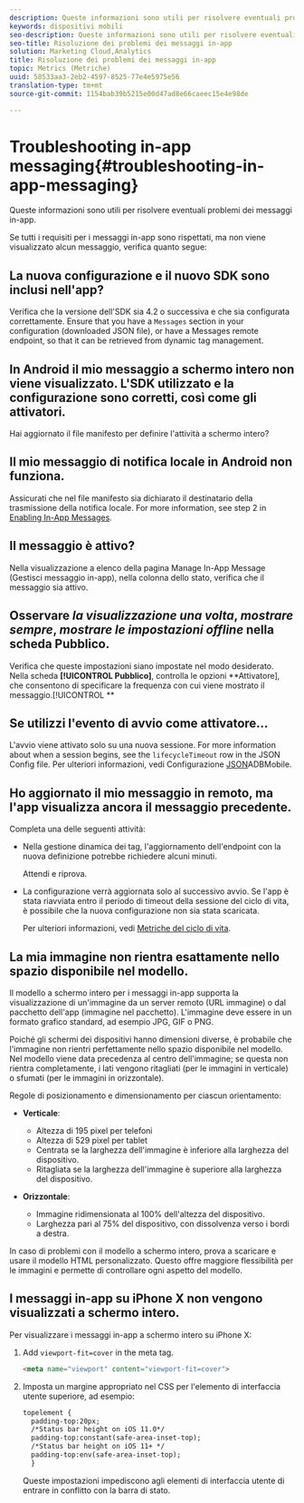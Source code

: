 ```yaml
---
description: Queste informazioni sono utili per risolvere eventuali problemi dei messaggi in-app.
keywords: dispositivi mobili
seo-description: Queste informazioni sono utili per risolvere eventuali problemi dei messaggi in-app.
seo-title: Risoluzione dei problemi dei messaggi in-app
solution: Marketing Cloud,Analytics
title: Risoluzione dei problemi dei messaggi in-app
topic: Metrics (Metriche)
uuid: 58533aa3-2eb2-4597-8525-77e4e5975e56
translation-type: tm+mt
source-git-commit: 1154bab39b5215e00d47ad8e66caeec15e4e98de

---
```



# Troubleshooting in-app messaging{#troubleshooting-in-app-messaging}

Queste informazioni sono utili per risolvere eventuali problemi dei messaggi in-app.

Se tutti i requisiti per i messaggi in-app sono rispettati, ma non viene visualizzato alcun messaggio, verifica quanto segue:

## La nuova configurazione e il nuovo SDK sono inclusi nell'app?

Verifica che la versione dell'SDK sia 4.2 o successiva e che sia configurata correttamente. Ensure that you have a `Messages` section in your configuration (downloaded JSON file), or have a Messages remote endpoint, so that it can be retrieved from dynamic tag management.

## In Android il mio messaggio a schermo intero non viene visualizzato. L'SDK utilizzato e la configurazione sono corretti, così come gli attivatori.

Hai aggiornato il file manifesto per definire l'attività a schermo intero?

## Il mio messaggio di notifica locale in Android non funziona.

Assicurati che nel file manifesto sia dichiarato il destinatario della trasmissione della notifica locale. For more information, see step 2 in [Enabling In-App Messages](/help/android/messaging-main/messaging/messaging.md).

## Il messaggio è attivo?

Nella visualizzazione a elenco della pagina Manage In-App Message (Gestisci messaggio in-app), nella colonna dello stato, verifica che il messaggio sia attivo.

## Osservare *la visualizzazione una volta*, *mostrare sempre*, *mostrare le impostazioni offline* nella scheda Pubblico.

Verifica che queste impostazioni siano impostate nel modo desiderato. Nella scheda **[!UICONTROL Pubblico]**, controlla le opzioni **Attivatore], che consentono di specificare la frequenza con cui viene mostrato il messaggio.[!UICONTROL **

## Se utilizzi l'evento di avvio come attivatore...

L'avvio viene attivato solo su una nuova sessione. For more information about when a session begins, see the `lifecycleTimeout` row in the JSON Config file. Per ulteriori informazioni, vedi Configurazione [JSON](/help/ios/configuration/json-config/json-config.md)ADBMobile.

## Ho aggiornato il mio messaggio in remoto, ma l'app visualizza ancora il messaggio precedente.

Completa una delle seguenti attività:

* Nella gestione dinamica dei tag, l'aggiornamento dell'endpoint con la nuova definizione potrebbe richiedere alcuni minuti.

   Attendi e riprova.

* La configurazione verrà aggiornata solo al successivo avvio.
Se l'app è stata riavviata entro il periodo di timeout della sessione del ciclo di vita, è possibile che la nuova configurazione non sia stata scaricata.

   Per ulteriori informazioni, vedi [Metriche del ciclo di vita](/help/ios/metrics.md).

## La mia immagine non rientra esattamente nello spazio disponibile nel modello.

Il modello a schermo intero per i messaggi in-app supporta la visualizzazione di un'immagine da un server remoto (URL immagine) o dal pacchetto dell'app (immagine nel pacchetto). L'immagine deve essere in un formato grafico standard, ad esempio JPG, GIF o PNG.

Poiché gli schermi dei dispositivi hanno dimensioni diverse, è probabile che l'immagine non rientri perfettamente nello spazio disponibile nel modello. Nel modello viene data precedenza al centro dell'immagine; se questa non rientra completamente, i lati vengono ritagliati (per le immagini in verticale) o sfumati (per le immagini in orizzontale).

Regole di posizionamento e dimensionamento per ciascun orientamento:

* **Verticale**:
   * Altezza di 195 pixel per telefoni
   * Altezza di 529 pixel per tablet
   * Centrata se la larghezza dell'immagine è inferiore alla larghezza del dispositivo.
   * Ritagliata se la larghezza dell'immagine è superiore alla larghezza del dispositivo.

* **Orizzontale**:
   * Immagine ridimensionata al 100% dell'altezza del dispositivo.
   * Larghezza pari al 75% del dispositivo, con dissolvenza verso i bordi a destra.

In caso di problemi con il modello a schermo intero, prova a scaricare e usare il modello HTML personalizzato. Questo offre maggiore flessibilità per le immagini e permette di controllare ogni aspetto del modello.

## I messaggi in-app su iPhone X non vengono visualizzati a schermo intero.

Per visualizzare i messaggi in-app a schermo intero su iPhone X:

1. Add `viewport-fit=cover` in the meta tag.

   ```html
   <meta name="viewport" content="viewport-fit=cover">
   ```

1. Imposta un margine appropriato nel CSS per l'elemento di interfaccia utente superiore, ad esempio:

   ```html
   topelement {
     padding-top:20px;
     /*Status bar height on iOS 11.0*/
     padding-top:constant(safe-area-inset-top);
     /*Status bar height on iOS 11+ */
     padding-top:env(safe-area-inset-top);
     } 
   ```

   Queste impostazioni impediscono agli elementi di interfaccia utente di entrare in conflitto con la barra di stato.
